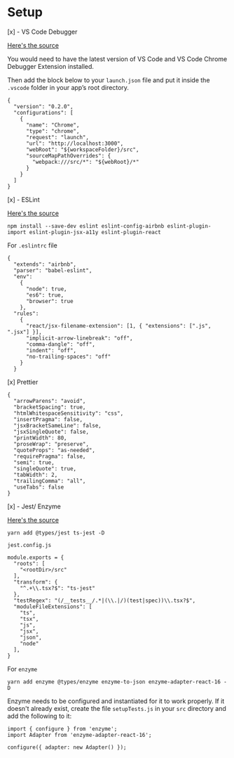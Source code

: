 # Setup

[x] - VS Code Debugger

[Here's the source](https://facebook.github.io/create-react-app/docs/setting-up-your-editor#debugging-in-the-editor)

You would need to have the latest version of VS Code and VS Code Chrome Debugger Extension installed.

Then add the block below to your `launch.json` file and put it inside the `.vscode` folder in your app’s root directory.

```
{
  "version": "0.2.0",
  "configurations": [
    {
      "name": "Chrome",
      "type": "chrome",
      "request": "launch",
      "url": "http://localhost:3000",
      "webRoot": "${workspaceFolder}/src",
      "sourceMapPathOverrides": {
        "webpack:///src/*": "${webRoot}/*"
      }
    }
  ]
}
```

[x] - ESLint

[Here's the source](https://itnext.io/how-eslint-makes-me-a-better-react-developer-237fb14c00ae)

```
npm install --save-dev eslint eslint-config-airbnb eslint-plugin-import eslint-plugin-jsx-a11y eslint-plugin-react
```

For `.eslintrc` file

```
{
  "extends": "airbnb",
  "parser": "babel-eslint",
  "env":
    {
      "node": true,
      "es6": true,
      "browser": true
    },
  "rules":
    {
      "react/jsx-filename-extension": [1, { "extensions": [".js", ".jsx"] }],
      "implicit-arrow-linebreak": "off",
      "comma-dangle": "off",
      "indent": "off",
      "no-trailing-spaces": "off"
    }
  }
```

[x] Prettier

```
{
  "arrowParens": "avoid",
  "bracketSpacing": true,
  "htmlWhitespaceSensitivity": "css",
  "insertPragma": false,
  "jsxBracketSameLine": false,
  "jsxSingleQuote": false,
  "printWidth": 80,
  "proseWrap": "preserve",
  "quoteProps": "as-needed",
  "requirePragma": false,
  "semi": true,
  "singleQuote": true,
  "tabWidth": 2,
  "trailingComma": "all",
  "useTabs": false
}
```

[x] - Jest/ Enzyme

[Here's the source](https://thetrevorharmon.com/blog/configuring-jest-and-enzyme-in-create-react-app-on-typescript)

```
yarn add @types/jest ts-jest -D
```

`jest.config.js`

```
module.exports = {
  "roots": [
    "<rootDir>/src"
  ],
  "transform": {
    "^.+\\.tsx?$": "ts-jest"
  },
  "testRegex": "(/__tests__/.*|(\\.|/)(test|spec))\\.tsx?$",
  "moduleFileExtensions": [
    "ts",
    "tsx",
    "js",
    "jsx",
    "json",
    "node"
  ],
}
```

For `enzyme`

```
yarn add enzyme @types/enzyme enzyme-to-json enzyme-adapter-react-16 -D
```

Enzyme needs to be configured and instantiated for it to work properly. If it doesn't already exist, create the file `setupTests.js` in your `src` directory and add the following to it:

```
import { configure } from 'enzyme';
import Adapter from 'enzyme-adapter-react-16';

configure({ adapter: new Adapter() });
```
